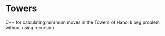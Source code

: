 Towers
======

C++ for calculating minimum moves in the Towers of Hanoi k peg problem without using recursion
